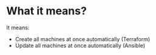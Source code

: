 #                  What it means?

It means:
* Create all machines at once automatically (Terraform)
* Update all machines at once automatically (Ansible)